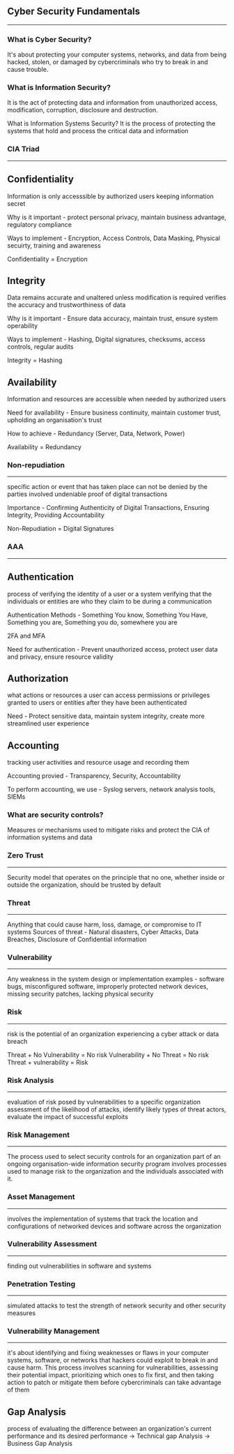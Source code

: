## Cyber Security Fundamentals
-------------------------------
### What is Cyber Security?
It's about protecting your computer systems, networks, and data from being hacked, stolen, or damaged by cybercriminals who try to break in and cause trouble.

### What is Information Security?
It is the act of protecting data and information from unauthorized access, modification, corruption, disclosure and destruction.

What is Information Systems Security?
It is the process of protecting the systems that hold and process the critical data and information

### CIA Triad
------------
Confidentiality 
----------------------
Information is only accesssible by authorized users
keeping information secret

Why is it important - protect personal privacy, maintain business advantage, regulatory compliance

Ways to implement - Encryption, Access Controls, Data Masking, Physical secuirty, training and awareness

Confidentiality = Encryption

Integrity
------------
Data remains accurate and unaltered unless modification is required
verifies the accuracy and trustworthiness of data

Why is it important - Ensure data accuracy, maintain trust, ensure system operability

Ways to implement - Hashing, Digital signatures, checksums, access controls, regular audits

Integrity = Hashing

Availability
----------------
Information and resources are accessible when needed by authorized users


Need for availability - Ensure business continuity, maintain customer trust, upholding an organisation's trust

How to achieve - Redundancy (Server, Data, Network, Power)

Availability = Redundancy

### Non-repudiation
-----------------
specific action or event that has taken place can not be denied by the parties involved
undeniable proof of digital transactions

Importance - Confirming Authenticity of Digital Transactions, Ensuring  Integrity, Providing Accountability

Non-Repudiation = Digital Signatures

### AAA
-----
Authentication
---------------
process of verifying the identity of a user or a system
verifying that the individuals or entities are who they claim to be during a communication

Authentication Methods - Something You know, Something You Have, Something you are, Something you do, somewhere you are

2FA and MFA

Need for authentication - Prevent unauthorized access, protect user data and privacy, ensure resource validity

Authorization
--------------
what actions or resources a user can access
permissions or privileges  granted to users  or entities after they have been authenticated

Need - Protect sensitive data, maintain system integrity, create more streamlined user experience


Accounting
-------------
tracking user activities and resource usage and recording them

Accounting provied - Transparency, Security, Accountability

To perform accounting, we use - Syslog servers, network analysis tools, SIEMs


### What are security controls?
Measures or mechanisms used to mitigate risks and protect the CIA of information systems and data

### Zero Trust
------------
Security model that operates on the principle that no one, whether inside or outside the organization, should be trusted by default


### Threat 
---------
Anything that could cause harm, loss, damage, or compromise to IT systems
Sources of threat - Natural disasters, Cyber Attacks, Data Breaches, Disclosure of Confidential information


### Vulnerability
-----------------
Any weakness in the system design or implementation
examples - software bugs, misconfigured software, improperly protected network devices, missing security patches, lacking physical security

### Risk
-------
risk is the potential of an organization experiencing a cyber attack or data breach

Threat + No Vulnerability = No risk
Vulnerability + No Threat = No risk
Threat + vulnerability = Risk

### Risk  Analysis
--------------
evaluation of risk posed by vulnerabilities to  a specific organization
assessment of the likelihood of attacks, identify likely types of threat actors, evaluate the impact of successful exploits

### Risk Management
----------------
The process used to select security controls for an organization
part of an ongoing organisation-wide information security program
involves processes used to manage risk to the organization and the individuals associated with it.

### Asset Management
--------------------
involves the implementation of systems that track the location and configurations of networked devices and software across the organization


### Vulnerability Assessment
------------------------
finding out vulnerabilities in software and systems

### Penetration Testing
--------------------
simulated attacks to test the strength of network security and other security measures

### Vulnerability Management
--------------------------
it's about identifying and fixing weaknesses or flaws in your computer systems, software, or networks that hackers could exploit to break in and cause harm. 
This process involves scanning for vulnerabilities, assessing their potential impact, prioritizing which ones to fix first, and then taking action to patch or mitigate them before cybercriminals can take advantage of them

Gap Analysis
--------------
process of evaluating the difference between an organization's current performance and its desired performance
-> Technical gap Analysis
-> Business Gap Analysis
